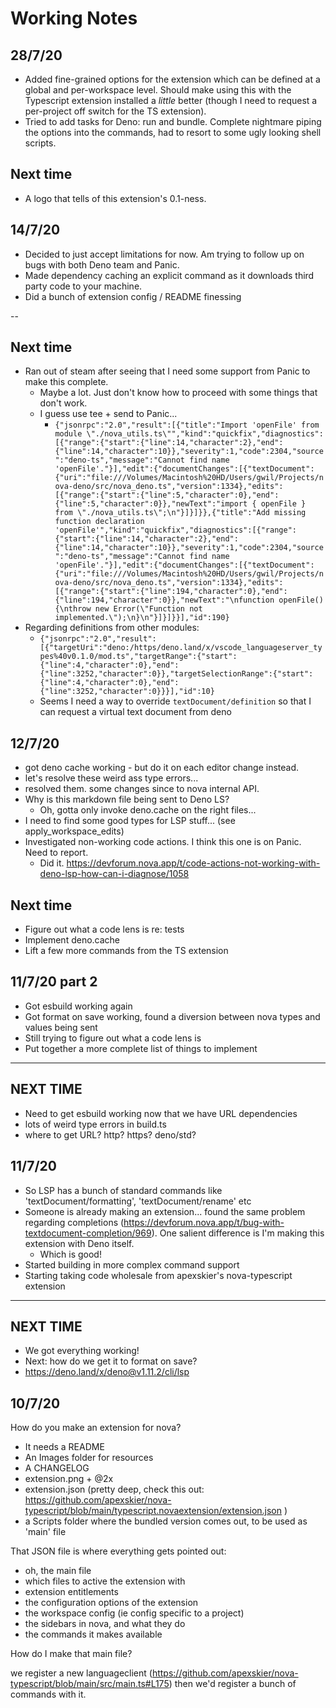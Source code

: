 # Working Notes

## 28/7/20

- Added fine-grained options for the extension which can be defined at a global and per-workspace level. Should make using this with the Typescript extension installed a _little_ better (though I need to request a per-project off switch for the TS extension).
- Tried to add tasks for Deno: run and bundle. Complete nightmare piping the options into the commands, had to resort to some ugly looking shell scripts.

## Next time

- A logo that tells of this extension's 0.1-ness.

## 14/7/20

- Decided to just accept limitations for now. Am trying to follow up on bugs with both Deno team and Panic.
- Made dependency caching an explicit command as it downloads third party code to your machine.
- Did a bunch of extension config / README finessing

--

## Next time

- Ran out of steam after seeing that I need some support from Panic to make this complete.
  - Maybe a lot. Just don't know how to proceed with some things that don't work.
  - I guess use tee + send to Panic...
    - ```{"jsonrpc":"2.0","result":[{"title":"Import 'openFile' from module \"./nova_utils.ts\"","kind":"quickfix","diagnostics":[{"range":{"start":{"line":14,"character":2},"end":{"line":14,"character":10}},"severity":1,"code":2304,"source":"deno-ts","message":"Cannot find name 'openFile'."}],"edit":{"documentChanges":[{"textDocument":{"uri":"file:///Volumes/Macintosh%20HD/Users/gwil/Projects/nova-deno/src/nova_deno.ts","version":1334},"edits":[{"range":{"start":{"line":5,"character":0},"end":{"line":5,"character":0}},"newText":"import { openFile } from \"./nova_utils.ts\";\n"}]}]}},{"title":"Add missing function declaration 'openFile'","kind":"quickfix","diagnostics":[{"range":{"start":{"line":14,"character":2},"end":{"line":14,"character":10}},"severity":1,"code":2304,"source":"deno-ts","message":"Cannot find name 'openFile'."}],"edit":{"documentChanges":[{"textDocument":{"uri":"file:///Volumes/Macintosh%20HD/Users/gwil/Projects/nova-deno/src/nova_deno.ts","version":1334},"edits":[{"range":{"start":{"line":194,"character":0},"end":{"line":194,"character":0}},"newText":"\nfunction openFile() {\nthrow new Error(\"Function not implemented.\");\n}\n"}]}]}}],"id":190}```
- Regarding definitions from other modules: 
  - ```{"jsonrpc":"2.0","result":[{"targetUri":"deno:/https/deno.land/x/vscode_languageserver_types%40v0.1.0/mod.ts","targetRange":{"start":{"line":4,"character":0},"end":{"line":3252,"character":0}},"targetSelectionRange":{"start":{"line":4,"character":0},"end":{"line":3252,"character":0}}}],"id":10}```
  - Seems I need a way to override `textDocument/definition` so that I can request a virtual text document from deno

## 12/7/20

- got deno cache working - but do it on each editor change instead.
- let's resolve these weird ass type errors...
- resolved them. some changes since to nova internal API.
- Why is this markdown file being sent to Deno LS?
  - Oh, gotta only invoke deno.cache on the right files...
- I need to find some good types for LSP stuff... (see apply_workspace_edits)
- Investigated non-working code actions. I think this one is on Panic. Need to report.
  - Did it. https://devforum.nova.app/t/code-actions-not-working-with-deno-lsp-how-can-i-diagnose/1058

## Next time

- Figure out what a code lens is re: tests
- Implement deno.cache
- Lift a few more commands from the TS extension

## 11/7/20 part 2

- Got esbuild working again
- Got format on save working, found a diversion between nova types and values being sent
- Still trying to figure out what a code lens is
- Put together a more complete list of things to implement

---

## NEXT TIME

- Need to get esbuild working now that we have URL dependencies
- lots of weird type errors in build.ts
- where to get URL? http? https? deno/std?

## 11/7/20

- So LSP has a bunch of standard commands like 'textDocument/formatting', 'textDocument/rename' etc
- Someone is already making an extension... found the same problem regarding completions (https://devforum.nova.app/t/bug-with-textdocument-completion/969). One salient difference is I'm making this extension with Deno itself.
  - Which is good!
- Started building in more complex command support
- Starting taking code wholesale from apexskier's nova-typescript extension

---

## NEXT TIME

- We got everything working!
- Next: how do we get it to format on save?
- https://deno.land/x/deno@v1.11.2/cli/lsp

## 10/7/20

How do you make an extension for nova?

- It needs a README
- An Images folder for resources
- A CHANGELOG
- extension.png + @2x
- extension.json (pretty deep, check this out: https://github.com/apexskier/nova-typescript/blob/main/typescript.novaextension/extension.json
  )
- a Scripts folder where the bundled version comes out, to be used as 'main' file

That JSON file is where everything gets pointed out:

- oh, the main file
- which files to active the extension with
- extension entitlements
- the configuration options of the extension
- the workspace config (ie config specific to a project)
- the sidebars in nova, and what they do
- the commands it makes available

How do I make that main file?

we register a new languageclient (https://github.com/apexskier/nova-typescript/blob/main/src/main.ts#L175)
then we'd register a bunch of commands with it.

